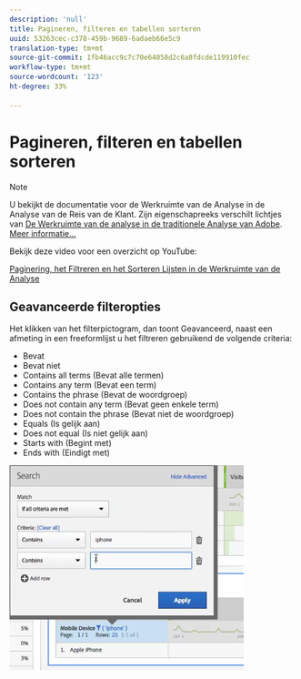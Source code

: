 ```yaml
---
description: 'null'
title: Pagineren, filteren en tabellen sorteren
uuid: 53263cec-c378-459b-9689-6adaeb66e5c9
translation-type: tm+mt
source-git-commit: 1fb46acc9c7c70e64058d2c6a8fdcde119910fec
workflow-type: tm+mt
source-wordcount: '123'
ht-degree: 33%

---
```



# Pagineren, filteren en tabellen sorteren

>[!NOTE]
>
>U bekijkt de documentatie voor de Werkruimte van de Analyse in de Analyse van de Reis van de Klant. Zijn eigenschapreeks verschilt lichtjes van [De Werkruimte van de analyse in de traditionele Analyse van Adobe](https://docs.adobe.com/content/help/en/analytics/analyze/analysis-workspace/home.html). [Meer informatie...](/help/getting-started/cja-aa.md)

Bekijk deze video voor een overzicht op YouTube:

[Paginering, het Filtreren en het Sorteren Lijsten in de Werkruimte van de Analyse](https://www.youtube.com/watch?v=2zxpRPCGspg)

## Geavanceerde filteropties

Het klikken van het filterpictogram, dan toont Geavanceerd, naast een afmeting in een freeformlijst u het filtreren gebruikend de volgende criteria:

* Bevat
* Bevat niet
* Contains all terms (Bevat alle termen)
* Contains any term (Bevat een term)
* Contains the phrase (Bevat de woordgroep)
* Does not contain any term (Bevat geen enkele term)
* Does not contain the phrase (Bevat niet de woordgroep)
* Equals (Is gelijk aan)
* Does not equal (Is niet gelijk aan)
* Starts with (Begint met)
* Ends with (Eindigt met)

![](assets/advanced-filter.png)

